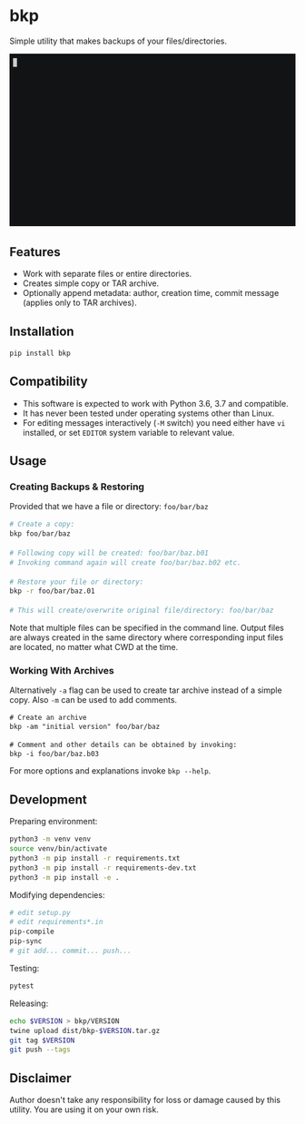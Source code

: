# bkp

Simple utility that makes backups of your files/directories.

![](docs/demo.gif)

## Features

* Work with separate files or entire directories.
* Creates simple copy or TAR archive.
* Optionally append metadata: author, creation time, commit message (applies only to TAR archives).

## Installation

```python
pip install bkp
```

## Compatibility

* This software is expected to work with Python 3.6, 3.7 and compatible.
* It has never been tested under operating systems other than Linux.
* For editing messages interactively (``-M`` switch) you need either have `vi` installed, or set ``EDITOR`` system variable to relevant value.

## Usage

### Creating Backups & Restoring

Provided that we have a file or directory: `foo/bar/baz`

```sh
# Create a copy:   
bkp foo/bar/baz

# Following copy will be created: foo/bar/baz.b01
# Invoking command again will create foo/bar/baz.b02 etc.

# Restore your file or directory:
bkp -r foo/bar/baz.01

# This will create/overwrite original file/directory: foo/bar/baz
```

Note that multiple files can be specified in the command line. Output files are always created in the same directory where corresponding input files are located, no matter what CWD at the time.

### Working With Archives

Alternatively `-a` flag can be used to create tar archive instead of a simple copy. Also `-m` can be used to add comments.

```
# Create an archive
bkp -am "initial version" foo/bar/baz

# Comment and other details can be obtained by invoking:
bkp -i foo/bar/baz.b03
```

For more options and explanations invoke `bkp --help`.


## Development

Preparing environment:

```sh
python3 -m venv venv
source venv/bin/activate
python3 -m pip install -r requirements.txt
python3 -m pip install -r requirements-dev.txt
python3 -m pip install -e .
```

Modifying dependencies:

```sh
# edit setup.py
# edit requirements*.in
pip-compile
pip-sync
# git add... commit... push...
```

Testing:

```sh
pytest
```

Releasing:

```sh
echo $VERSION > bkp/VERSION
twine upload dist/bkp-$VERSION.tar.gz
git tag $VERSION
git push --tags
```

## Disclaimer

Author doesn't take any responsibility for loss or damage caused by this utility. You are using it on your own risk.
